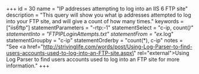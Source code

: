 +++
id = 30
name = "IP addresses attempting to log into an IIS 6 FTP site"
description = "This query will show you what ip addresses attempted to log into your FTP site, and will give a count of how many times."
keywords = ["iis6ftp"]
statementParameters = "-rtp:-1"
statementSelect = "c-ip, count(*)"
statementInto = "FTPIPLoginAttempts.txt"
statementFrom = "ex*.log"
statementGroupby = "c-ip"
statementOrderby = "count(*), c-ip"
notes = "See <a href=\"http://strivinglife.com/words/post/Using-Log-Parser-to-find-users-accounts-used-to-log-into-an-FTP-site.aspx\" rel=\"external\">Using Log Parser to find users accounts used to log into an FTP site</a> for more information."
+++

